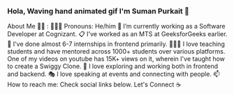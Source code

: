 ### Hola, Waving hand animated gif I'm Suman Purkait 👋
About Me 👧🏻 :
👩🏻‍💻 Pronouns: He/him
💼 I’m currently working as a Software Developer at Cognizant.
📋 I've worked as an MTS at GeeksforGeeks earlier.
🎒 I've done almost 6-7 internships in frontend primarily.
👩🏻‍🏫 I love teaching students and have mentored across 1000+ students over various platforms. One of my videos on youtube has 15K+ views on it, wherein I've taught how to create a Swiggy Clone.
🧭 I love exploring and working both in frontend and backend.
🎭 I love speaking at events and connecting with people.
📫 How to reach me: Check social links below.
Let's Connect ☕
<!--
**SumanPurkait-grb/SumanPurkait-grb** is a ✨ _special_ ✨ repository because its `README.md` (this file) appears on your GitHub profile.

Here are some ideas to get you started:

- 🔭 I’m currently working on ...
- 🌱 I’m currently learning ...
- 👯 I’m looking to collaborate on ...
- 🤔 I’m looking for help with ...
- 💬 Ask me about ...
- 📫 How to reach me: ...
- 😄 Pronouns: ...
- ⚡ Fun fact: ...
-->
